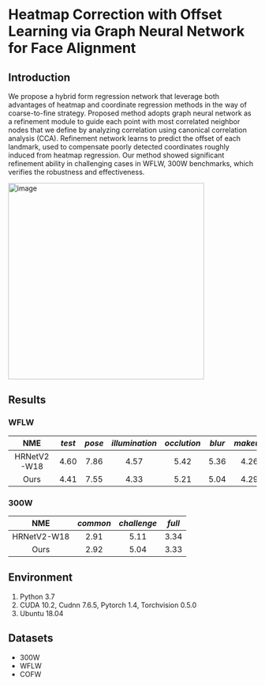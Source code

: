 # Heatmap Correction with Offset Learning via Graph Neural Network for Face Alignment
## Introduction
We propose a hybrid form regression network that leverage both advantages of heatmap and coordinate regression methods in the way of coarse-to-fine strategy. Proposed method adopts graph neural network as a refinement module to guide each point with most correlated neighbor nodes that we define by analyzing correlation using canonical correlation analysis (CCA). Refinement network learns to predict the offset of each landmark, used to compensate poorly detected coordinates roughly induced from heatmap regression. Our method showed significant refinement ability in challenging cases in WFLW, 300W benchmarks, which verifies the robustness and effectiveness.

<img width="397" alt="image" src="https://user-images.githubusercontent.com/83903071/199401608-f70cfbca-4520-40f2-9d13-5b061356ff84.png">

## Results 
### WFLW

| NME |  *test* | *pose* | *illumination* | *occlution* | *blur* | *makeup* | *expression* |
|:--:|:--:|:--:|:--:|:--:|:--:|:--:|:--:|
|HRNetV2-W18 | 4.60 | 7.86 | 4.57 | 5.42 | 5.36 | 4.26 | 4.78 |
|Ours | 4.41 | 7.55 | 4.33 | 5.21 | 5.04 | 4.29 | 4.65 |

### 300W

| NME | *common*| *challenge* | *full* |
|:--:|:--:|:--:|:--:|
|HRNetV2-W18 | 2.91 | 5.11 | 3.34 |
| Ours | 2.92 | 5.04 | 3.33 |

## Environment
1. Python 3.7
2. CUDA 10.2, Cudnn 7.6.5, Pytorch 1.4, Torchvision 0.5.0
3. Ubuntu 18.04


## Datasets
- 300W
- WFLW
- COFW

